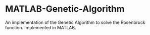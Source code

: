 # MATLAB-Genetic-Algorithm
An implementation of the Genetic Algorithm to solve the Rosenbrock function. Implemented in MATLAB.
